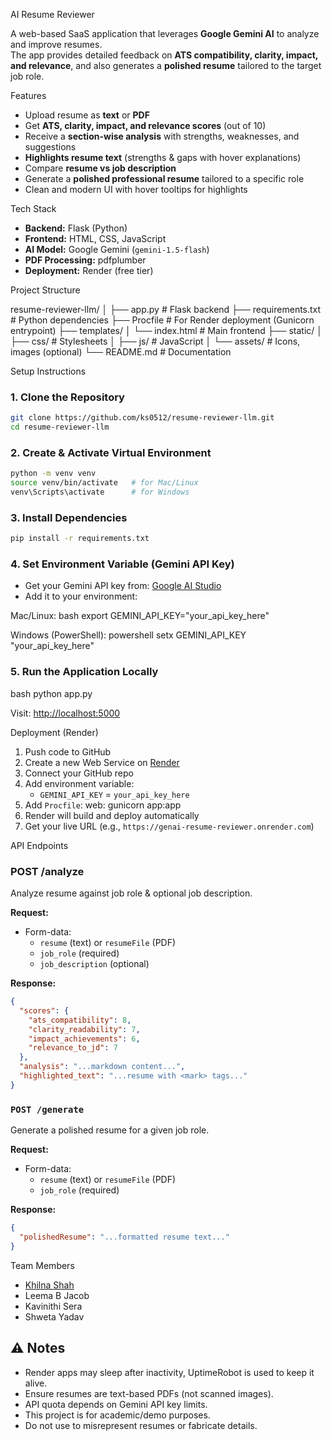 AI Resume Reviewer

A web-based SaaS application that leverages **Google Gemini AI** to analyze and improve resumes.  
The app provides detailed feedback on **ATS compatibility, clarity, impact, and relevance**, and also generates a **polished resume** tailored to the target job role.

Features

- Upload resume as **text** or **PDF**
- Get **ATS, clarity, impact, and relevance scores** (out of 10)
- Receive a **section-wise analysis** with strengths, weaknesses, and suggestions
- **Highlights resume text** (strengths & gaps with hover explanations)
- Compare **resume vs job description**
- Generate a **polished professional resume** tailored to a specific role
- Clean and modern UI with hover tooltips for highlights

Tech Stack

- **Backend:** Flask (Python)
- **Frontend:** HTML, CSS, JavaScript
- **AI Model:** Google Gemini (`gemini-1.5-flash`)
- **PDF Processing:** pdfplumber
- **Deployment:** Render (free tier)

Project Structure

resume-reviewer-llm/
│
├── app.py                # Flask backend
├── requirements.txt      # Python dependencies
├── Procfile              # For Render deployment (Gunicorn entrypoint)
├── templates/
│   └── index.html        # Main frontend
├── static/
│   ├── css/              # Stylesheets
│   ├── js/               # JavaScript
│   └── assets/           # Icons, images (optional)
└── README.md             # Documentation

Setup Instructions

### 1. Clone the Repository
```bash
git clone https://github.com/ks0512/resume-reviewer-llm.git
cd resume-reviewer-llm
```

### 2. Create & Activate Virtual Environment
```bash
python -m venv venv
source venv/bin/activate   # for Mac/Linux
venv\Scripts\activate      # for Windows
```

### 3. Install Dependencies
```bash
pip install -r requirements.txt
```

### 4. Set Environment Variable (Gemini API Key)
- Get your Gemini API key from: [Google AI Studio](https://aistudio.google.com)  
- Add it to your environment:

Mac/Linux:
bash
export GEMINI_API_KEY="your_api_key_here"

Windows (PowerShell):
powershell
setx GEMINI_API_KEY "your_api_key_here"


### 5. Run the Application Locally
bash
python app.py

Visit: [http://localhost:5000](http://localhost:5000)

Deployment (Render)

1. Push code to GitHub
2. Create a new Web Service on [Render](https://render.com)
3. Connect your GitHub repo
4. Add environment variable:
   - `GEMINI_API_KEY` = `your_api_key_here`
5. Add `Procfile`:
      web: gunicorn app:app
6. Render will build and deploy automatically
7. Get your live URL (e.g., `https://genai-resume-reviewer.onrender.com`)

API Endpoints

### POST /analyze
Analyze resume against job role & optional job description.

**Request:**
- Form-data:
  - `resume` (text) or `resumeFile` (PDF)
  - `job_role` (required)
  - `job_description` (optional)

**Response:**
```json
{
  "scores": {
    "ats_compatibility": 8,
    "clarity_readability": 7,
    "impact_achievements": 6,
    "relevance_to_jd": 7
  },
  "analysis": "...markdown content...",
  "highlighted_text": "...resume with <mark> tags..."
}
```
### `POST /generate`
Generate a polished resume for a given job role.

**Request:**
- Form-data:
  - `resume` (text) or `resumeFile` (PDF)
  - `job_role` (required)

**Response:**
```json
{
  "polishedResume": "...formatted resume text..."
}
```

Team Members

- [Khilna Shah](https://github.com/your-username)  
- Leema B Jacob
- Kavinithi Sera
- Shweta Yadav

## ⚠️ Notes
- Render apps may sleep after inactivity, UptimeRobot is used to keep it alive.  
- Ensure resumes are text-based PDFs (not scanned images).  
- API quota depends on Gemini API key limits.
- This project is for academic/demo purposes.  
- Do not use to misrepresent resumes or fabricate details.
